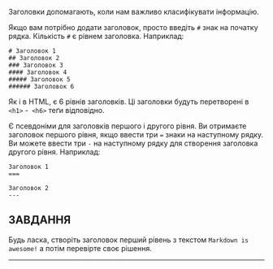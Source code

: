 Заголовки допомагають, коли нам важливо класифікувати інформацію.

Якщо вам потрібно додати заголовок, просто введіть `#` знак на початку рядка. Кількість `#` є рівнем заголовка. Наприклад:

    # Заголовок 1
    ## Заголовок 2
    ### Заголовок 3
    #### Заголовок 4
    ##### Заголовок 5
    ###### Заголовок 6

Як і в HTML, є 6 рівнів заголовків. Ці заголовки будуть перетворені в `<h1>` -` <h6>` теґи відповідно.

Є псевдоніми для заголовків першого і другого рівня. Ви отримаєте заголовок першого рівня, якщо ввести три `=` знаки на наступному рядку.
Ви можете ввести три `-` на наступному рядку для створення заголовка другого рівня. Наприклад:

    Заголовок 1
    ===

    Заголовок 2
    ---

## ЗАВДАННЯ

Будь ласка, створіть заголовок перший рівень з текстом `Markdown is awesome!` а потім перевірте своє рішення.

---
